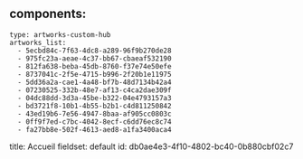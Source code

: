 components:
  -
    type: artworks-custom-hub
    artworks_list:
      - 5ecbd84c-7f63-4dc8-a289-96f9b270de28
      - 975fc23a-aeae-4c37-bb67-cbaeaf532190
      - 812fa638-beba-45db-8760-f37e74e50efe
      - 8737041c-2f5e-4715-b996-2f20b1e11975
      - 5dd36a2a-cae1-4a48-bf7b-48d7134b42a4
      - 07230525-332b-48e7-af13-c4ca2dae309f
      - 04dc88dd-3d3a-45be-b322-04e4793157a3
      - bd3721f8-10b1-4b55-b2b1-c4d811250842
      - 43ed19b6-7e56-4947-8baa-af905cc0803c
      - 0ff9f7ed-c7bc-4042-8ecf-c6dd76ec8c74
      - fa27bb8e-502f-4613-aed8-a1fa3400aca4
title: Accueil
fieldset: default
id: db0ae4e3-4f10-4802-bc40-0b880cbf02c7
